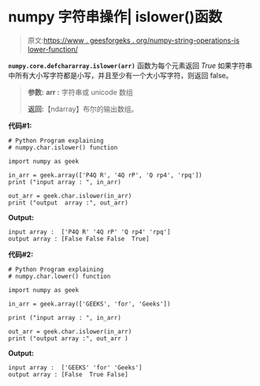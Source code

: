 # numpy 字符串操作| islower()函数

> 原文:[https://www . geesforgeks . org/numpy-string-operations-is lower-function/](https://www.geeksforgeeks.org/numpy-string-operations-islower-function/)

**`numpy.core.defchararray.islower(arr)`** 函数为每个元素返回 *True* 如果字符串中所有大小写字符都是小写，并且至少有一个大小写字符，则返回 false。

> **参数:**
> **arr :** 字符串或 unicode 数组
> 
> **返回:**【ndarray】布尔的输出数组。

**代码#1:**

```
# Python Program explaining
# numpy.char.islower() function 

import numpy as geek 

in_arr = geek.array(['P4Q R', '4Q rP', 'Q rp4', 'rpq'])
print ("input array : ", in_arr)

out_arr = geek.char.islower(in_arr)
print ("output  array :", out_arr)
```

**Output:**

```
input array :  ['P4Q R' '4Q rP' 'Q rp4' 'rpq']
output array : [False False False  True]

```

**代码#2:**

```
# Python Program explaining
# numpy.char.lower() function 

import numpy as geek 

in_arr = geek.array(['GEEKS', 'for', 'Geeks'])

print ("input array : ", in_arr)

out_arr = geek.char.islower(in_arr)
print ("output array :", out_arr )
```

**Output:**

```
input array :  ['GEEKS' 'for' 'Geeks']
output array : [False  True False]

```